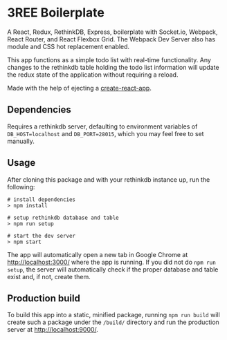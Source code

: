 # 3REE Boilerplate

A React, Redux, RethinkDB, Express, boilerplate with Socket.io, Webpack, React Router, and React Flexbox Grid. The Webpack Dev Server also has module and CSS hot replacement enabled.

This app functions as a simple todo list with real-time functionality. Any changes to the rethinkdb table holding the todo list information will update the redux state of the application without requiring a reload.

Made with the help of ejecting a [create-react-app](https://github.com/facebookincubator/create-react-app).

## Dependencies

Requires a rethinkdb server, defaulting to environment variables of `DB_HOST=localhost` and `DB_PORT=28015`, which you may feel free to set manually.

## Usage

After cloning this package and with your rethinkdb instance up, run the following:

```
# install dependencies
> npm install

# setup rethinkdb database and table
> npm run setup

# start the dev server
> npm start
```

The app will automatically open a new tab in Google Chrome at [http://localhost:3000/](http://localhost:3000/) where the app is running. If you did not do `npm run setup`, the server will automatically check if the proper database and table exist and, if not, create them.

## Production build

To build this app into a static, minified package, running `npm run build` will create such a package under the `/build/` directory and run the production server at [http://localhost:9000/](http://localhost:9000/).
